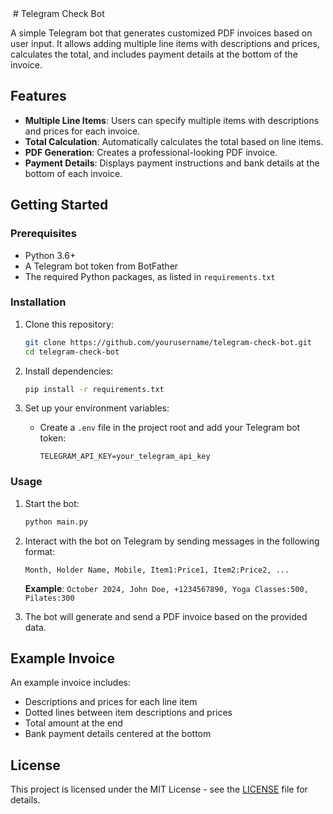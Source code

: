 <img scr="https://marcas-logos.net/wp-content/uploads/2019/12/Telegram-Logo-2013.png">
# Telegram Check Bot

A simple Telegram bot that generates customized PDF invoices based on user input. It allows adding multiple line items with descriptions and prices, calculates the total, and includes payment details at the bottom of the invoice.

## Features

- **Multiple Line Items**: Users can specify multiple items with descriptions and prices for each invoice.
- **Total Calculation**: Automatically calculates the total based on line items.
- **PDF Generation**: Creates a professional-looking PDF invoice.
- **Payment Details**: Displays payment instructions and bank details at the bottom of each invoice.

## Getting Started

### Prerequisites

- Python 3.6+
- A Telegram bot token from BotFather
- The required Python packages, as listed in `requirements.txt`

### Installation

1. Clone this repository:
    ```bash
    git clone https://github.com/yourusername/telegram-check-bot.git
    cd telegram-check-bot
    ```

2. Install dependencies:
    ```bash
    pip install -r requirements.txt
    ```

3. Set up your environment variables:
   - Create a `.env` file in the project root and add your Telegram bot token:
     ```plaintext
     TELEGRAM_API_KEY=your_telegram_api_key
     ```

### Usage

1. Start the bot:
    ```bash
    python main.py
    ```

2. Interact with the bot on Telegram by sending messages in the following format:
    ```
    Month, Holder Name, Mobile, Item1:Price1, Item2:Price2, ...
    ```
   **Example**: `October 2024, John Doe, +1234567890, Yoga Classes:500, Pilates:300`

3. The bot will generate and send a PDF invoice based on the provided data.

## Example Invoice

An example invoice includes:
- Descriptions and prices for each line item
- Dotted lines between item descriptions and prices
- Total amount at the end
- Bank payment details centered at the bottom

## License

This project is licensed under the MIT License - see the [LICENSE](LICENSE) file for details.
